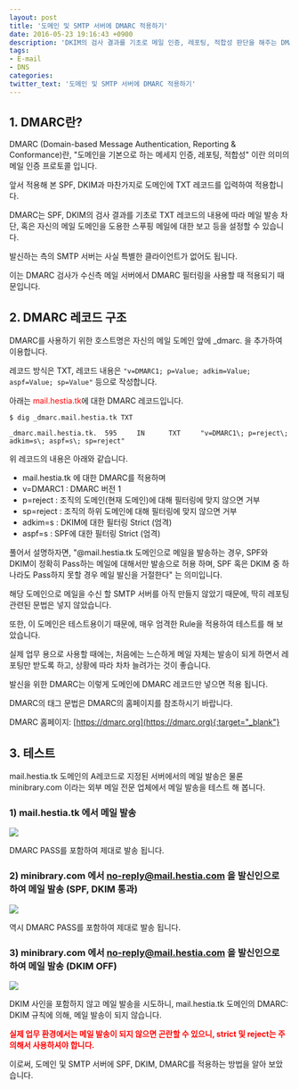 ```yaml
---
layout: post
title: '도메인 및 SMTP 서버에 DMARC 적용하기'
date: 2016-05-23 19:16:43 +0900
description: 'DKIM의 검사 결과를 기초로 메일 인증, 레포팅, 적합성 판단을 해주는 DMARC!'
tags:
- E-mail
- DNS
categories:
twitter_text: '도메인 및 SMTP 서버에 DMARC 적용하기'
---
```


## 1. DMARC란?

DMARC (Domain-based Message Authentication, Reporting & Conformance)란, "도메인을 기본으로 하는 메세지 인증, 레포팅, 적합성" 이란 의미의 메일 인증 프로토콜 입니다.

앞서 적용해 본 SPF, DKIM과 마찬가지로 도메인에 TXT 레코드를 입력하여 적용합니다.

DMARC는 SPF, DKIM의 검사 결과를 기초로 TXT 레코드의 내용에 따라 메일 발송 차단, 혹은 자신의 메일 도메인을 도용한 스푸핑 메일에 대한 보고 등을 설정할 수 있습니다.

발신하는 측의 SMTP 서버는 사실 특별한 클라이언트가 없어도 됩니다.

이는 DMARC 검사가 수신측 메일 서버에서 DMARC 필터링을 사용할 때 적용되기 때문입니다.

## 2. DMARC 레코드 구조

DMARC를 사용하기 위한 호스트명은 자신의 메일 도메인 앞에 _dmarc. 을 추가하여 이용합니다.

레코드 방식은 TXT, 레코드 내용은 `"v=DMARC1; p=Value; adkim=Value; aspf=Value; sp=Value"` 등으로 작성합니다.

아래는 <span style="color: #ff0000">mail.hestia.tk</span>에 대한 DMARC 레코드입니다.

```
$ dig _dmarc.mail.hestia.tk TXT
```

```
_dmarc.mail.hestia.tk.  595     IN      TXT     "v=DMARC1\; p=reject\; adkim=s\; aspf=s\; sp=reject"
```

위 레코드의 내용은 아래와 같습니다.

* mail.hestia.tk 에 대한 DMARC를 적용하며
* v=DMARC1 : DMARC 버전 1
* p=reject : 조직의 도메인(현재 도메인)에 대해 필터링에 맞지 않으면 거부
* sp=reject : 조직의 하위 도메인에 대해 필터링에 맞지 않으면 거부
* adkim=s : DKIM에 대한 필터링 Strict (엄격)
* aspf=s : SPF에 대한 필터링 Strict (엄격)

풀어서 설명하자면, "@mail.hestia.tk 도메인으로 메일을 발송하는 경우, SPF와 DKIM이 정확히 Pass하는 메일에 대해서만 발송으로 허용 하며, SPF 혹은 DKIM 중 하나라도 Pass하지 못할 경우 메일 발신을 거절한다" 는 의미입니다.

해당 도메인으로 메일을 수신 할 SMTP 서버를 아직 만들지 않았기 때문에, 딱히 레포팅 관련된 문법은 넣지 않았습니다.

또한, 이 도메인은 테스트용이기 때문에, 매우 엄격한 Rule을 적용하여 테스트를 해 보았습니다.

실제 업무 용으로 사용할 때에는, 처음에는 느슨하게 메일 자체는 발송이 되게 하면서 레포팅만 받도록 하고, 상황에 따라 차차 늘려가는 것이 좋습니다.

발신을 위한 DMARC는 이렇게 도메인에 DMARC 레코드만 넣으면 적용 됩니다.

DMARC의 태그 문법은 DMARC의 홈페이지를 참조하시기 바랍니다.

DMARC 홈페이지: [https://dmarc.org](https://dmarc.org){:target="_blank"}

## 3. 테스트

mail.hestia.tk 도메인의 A레코드로 지정된 서버에서의 메일 발송은 물론 minibrary.com 이라는 외부 메일 전문 업체에서 메일 발송을 테스트 해 봅니다.

### 1) mail.hestia.tk 에서 메일 발송

<a href="https://minibrary.comblogimg/img-2016-0523-007.png" data-lightbox="253"><img src="https://minibrary.comblogimg/img-2016-0523-007.png"></a>

DMARC PASS를 포함하여 제대로 발송 됩니다.

### 2) minibrary.com 에서 no-reply@mail.hestia.com 을 발신인으로 하여 메일 발송 (SPF, DKIM 통과)

<a href="https://minibrary.comblogimg/img-2016-0523-008.png" data-lightbox="253"><img src="https://minibrary.comblogimg/img-2016-0523-008.png"></a>

역시 DMARC PASS를 포함하여 제대로 발송 됩니다.

### 3) minibrary.com 에서 no-reply@mail.hestia.com 을 발신인으로 하여 메일 발송 (DKIM OFF)

<a href="https://minibrary.comblogimg/img-2016-0523-006.png" data-lightbox="253"><img src="https://minibrary.comblogimg/img-2016-0523-006.png"></a>

DKIM 사인을 포함하지 않고 메일 발송을 시도하니, mail.hestia.tk 도메인의 DMARC: DKIM 규칙에 의해, 메일 발송이 되지 않습니다.

<span style="color:red;font-weight:bold">실제 업무 환경에서는 메일 발송이 되지 않으면 곤란할 수 있으니, strict 및 reject는 주의해서 사용하셔야 합니다.</span>

이로써, 도메인 및 SMTP 서버에 SPF, DKIM, DMARC를 적용하는 방법을 알아 보았습니다.
